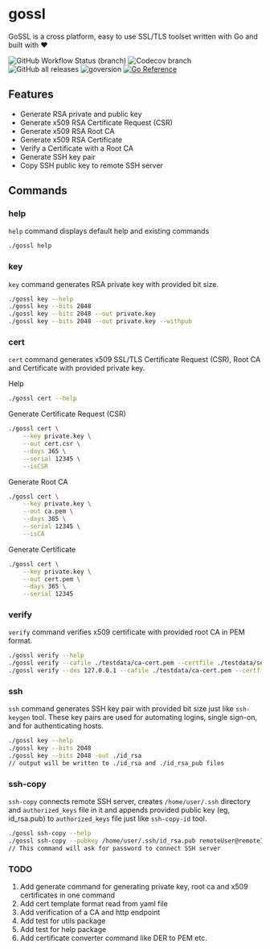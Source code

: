 # gossl
GoSSL is a cross platform, easy to use SSL/TLS toolset written with Go and built with ❤️

![GitHub Workflow Status (branch)](https://img.shields.io/github/workflow/status/yakuter/gossl/Test/main) 
![Codecov branch](https://img.shields.io/codecov/c/github/yakuter/gossl/main) 
![GitHub all releases](https://img.shields.io/github/downloads/yakuter/gossl/total) 
![goversion](https://img.shields.io/github/go-mod/go-version/yakuter/gossl)
[![Go Reference](https://pkg.go.dev/badge/github.com/yakuter/gossl.svg)](https://pkg.go.dev/github.com/yakuter/gossl)


## Features
- Generate RSA private and public key
- Generate x509 RSA Certificate Request (CSR)
- Generate x509 RSA Root CA
- Generate x509 RSA Certificate
- Verify a Certificate with a Root CA
- Generate SSH key pair
- Copy SSH public key to remote SSH server

## Commands
### help
`help` command displays default help and existing commands
```bash
./gossl help
```

### key
`key` command generates RSA private key with provided bit size.

```bash
./gossl key --help
./gossl key --bits 2048
./gossl key --bits 2048 --out private.key
./gossl key --bits 2048 --out private.key --withpub
```

### cert
`cert` command generates x509 SSL/TLS Certificate Request (CSR), Root CA and Certificate with provided private key.

Help
```bash
./gossl cert --help
```
Generate Certificate Request (CSR)
```bash
./gossl cert \
    --key private.key \
    --out cert.csr \
    --days 365 \
    --serial 12345 \
    --isCSR
```
Generate Root CA
```bash
./gossl cert \
    --key private.key \
    --out ca.pem \
    --days 365 \
    --serial 12345 \
    --isCA 
```
Generate Certificate
```bash
./gossl cert \
    --key private.key \
    --out cert.pem \
    --days 365 \
    --serial 12345
```

### verify
`verify` command verifies x509 certificate with provided root CA in PEM format.

```bash
./gossl verify --help
./gossl verify --cafile ./testdata/ca-cert.pem --certfile ./testdata/server-cert.pem
./gossl verify --dns 127.0.0.1 --cafile ./testdata/ca-cert.pem --certfile ./testdata/server-cert.pem
```

### ssh
`ssh` command generates SSH key pair with provided bit size just like `ssh-keygen` tool. These key pairs are used for automating logins, single sign-on, and for authenticating hosts.

```bash
./gossl key --help
./gossl key --bits 2048
./gossl key --bits 2048 -out ./id_rsa
// output will be written to ./id_rsa and ./id_rsa_pub files
```

### ssh-copy
`ssh-copy` connects remote SSH server, creates `/home/user/.ssh` directory and `authorized_keys` file in it and appends provided public key (eg, id_rsa.pub) to `authorized_keys` file just like `ssh-copy-id` tool.

```bash
./gossl ssh-copy --help
./gossl ssh-copy --pubkey /home/user/.ssh/id_rsa.pub remoteUser@remoteIP
// This command will ask for password to connect SSH server
```

### TODO
1. Add generate command for generating private key, root ca and x509 certificates in one command
2. Add cert template format read from yaml file
3. Add verification of a CA and http endpoint
4. Add test for utils package
5. Add test for help package
6. Add certificate converter command like DER to PEM etc.
